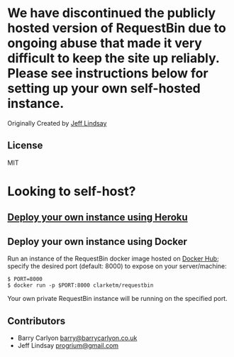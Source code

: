 # We have discontinued the publicly hosted version of RequestBin due to ongoing abuse that made it very difficult to keep the site up reliably. Please see instructions below for setting up your own self-hosted instance.

Originally Created by [Jeff Lindsay](http://progrium.com)

License
-------
MIT


Looking to self-host?
=====================

## [Deploy your own instance using Heroku](https://github.com/Runscope/requestbin#deploy-your-own-instance-using-heroku)

## Deploy your own instance using Docker

Run an instance of the RequestBin docker image hosted on [Docker Hub](https://hub.docker.com/r/clarketm/requestbin/); specify the desired port (default: 8000) to expose on your server/machine: 

```
$ PORT=8000
$ docker run -p $PORT:8000 clarketm/requestbin
```

Your own private RequestBin instance will be running on the specified port.


Contributors
------------
 * Barry Carlyon <barry@barrycarlyon.co.uk>
 * Jeff Lindsay <progrium@gmail.com>
